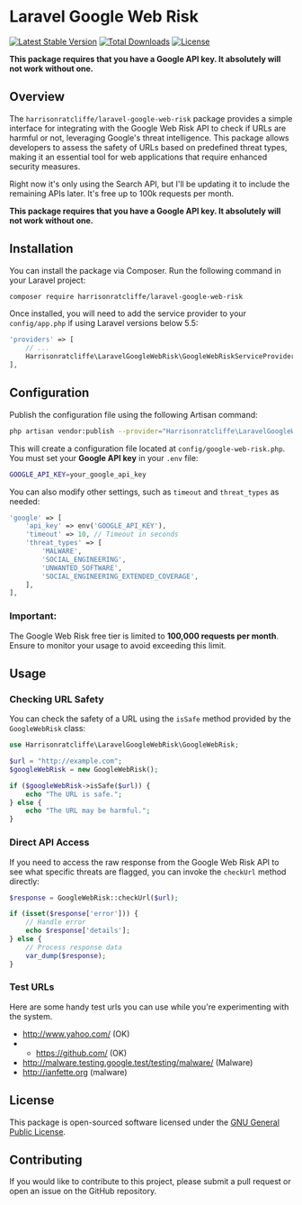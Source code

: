 # Laravel Google Web Risk
[![Latest Stable Version](https://poser.pugx.org/harrisonratcliffe/laravel-google-web-risk/v/stable.svg)](https://packagist.org/packages/harrisonratcliffe/laravel-google-web-risk) [![Total Downloads](https://poser.pugx.org/harrisonratcliffe/laravel-google-web-risk/downloads.svg)](https://packagist.org/packages/harrisonratcliffe/laravel-google-web-risk) [![License](https://poser.pugx.org/harrisonratcliffe/laravel-google-web-risk/license.svg)](https://packagist.org/packages/harrisonratcliffe/laravel-google-web-risk)

__This package requires that you have a Google API key. It absolutely will not work without one.__

## Overview

The `harrisonratcliffe/laravel-google-web-risk` package provides a simple interface for integrating with the Google Web Risk API to check if URLs are harmful or not, leveraging Google's threat intelligence. This package allows developers to assess the safety of URLs based on predefined threat types, making it an essential tool for web applications that require enhanced security measures.

Right now it's only using the Search API, but I'll be updating it to include the remaining APIs later. It's free up to 100k requests per month.

__This package requires that you have a Google API key. It absolutely will not work without one.__

## Installation

You can install the package via Composer. Run the following command in your Laravel project:

```bash
composer require harrisonratcliffe/laravel-google-web-risk
```

Once installed, you will need to add the service provider to your `config/app.php` if using Laravel versions below 5.5:

```php
'providers' => [
    // ...
    Harrisonratcliffe\LaravelGoogleWebRisk\GoogleWebRiskServiceProvider::class,
],
```

## Configuration

Publish the configuration file using the following Artisan command:

```bash
php artisan vendor:publish --provider="Harrisonratcliffe\LaravelGoogleWebRisk\GoogleWebRiskServiceProvider"
```

This will create a configuration file located at `config/google-web-risk.php`. You must set your **Google API key** in your `.env` file:

```bash
GOOGLE_API_KEY=your_google_api_key
```

You can also modify other settings, such as `timeout` and `threat_types` as needed:

```php
'google' => [
    'api_key' => env('GOOGLE_API_KEY'),
    'timeout' => 10, // Timeout in seconds
    'threat_types' => [
        'MALWARE',
        'SOCIAL_ENGINEERING',
        'UNWANTED_SOFTWARE',
        'SOCIAL_ENGINEERING_EXTENDED_COVERAGE',
    ],
],
```

### Important:

The Google Web Risk free tier is limited to **100,000 requests per month**. Ensure to monitor your usage to avoid exceeding this limit.

## Usage

### Checking URL Safety

You can check the safety of a URL using the `isSafe` method provided by the `GoogleWebRisk` class:

```php
use Harrisonratcliffe\LaravelGoogleWebRisk\GoogleWebRisk;

$url = "http://example.com";
$googleWebRisk = new GoogleWebRisk();

if ($googleWebRisk->isSafe($url)) {
    echo "The URL is safe.";
} else {
    echo "The URL may be harmful.";
}
```

### Direct API Access

If you need to access the raw response from the Google Web Risk API to see what specific threats are flagged, you can invoke the `checkUrl` method directly:

```php
$response = GoogleWebRisk::checkUrl($url);

if (isset($response['error'])) {
    // Handle error
    echo $response['details'];
} else {
    // Process response data
    var_dump($response);
}
```

### Test URLs

Here are some handy test urls you can use while you're experimenting with the system.

- http://www.yahoo.com/ (OK)
- - https://github.com/ (OK)
- http://malware.testing.google.test/testing/malware/ (Malware)
- http://ianfette.org (malware)

## License

This package is open-sourced software licensed under the [GNU General Public License](LICENSE).

## Contributing

If you would like to contribute to this project, please submit a pull request or open an issue on the GitHub repository.
